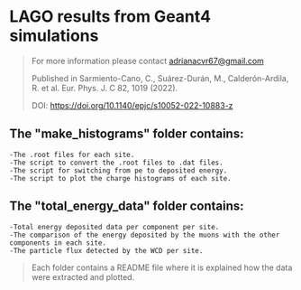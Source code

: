 
# LAGO results from Geant4 simulations
> For more information please contact adrianacvr67@gmail.com
>
> Published in Sarmiento-Cano, C., Suárez-Durán, M., Calderón-Ardila, R. et al. Eur. Phys. J. C 82, 1019 (2022).
>
> DOI: https://doi.org/10.1140/epjc/s10052-022-10883-z

## The "make_histograms" folder contains:
	-The .root files for each site. 
	-The script to convert the .root files to .dat files.
	-The script for switching from pe to deposited energy.
	-The script to plot the charge histograms of each site.

## The "total_energy_data" folder contains:
	-Total energy deposited data per component per site.
	-The comparison of the energy deposited by the muons with the other components in each site.
	-The particle flux detected by the WCD per site.

> Each folder contains a README file where it is explained how the data were extracted and plotted. 

